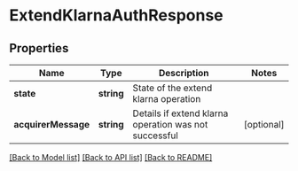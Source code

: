 # ExtendKlarnaAuthResponse

## Properties
Name | Type | Description | Notes
------------ | ------------- | ------------- | -------------
**state** | **string** | State of the extend klarna operation | 
**acquirerMessage** | **string** | Details if extend klarna operation was not successful | [optional] 

[[Back to Model list]](../README.md#documentation-for-models) [[Back to API list]](../README.md#documentation-for-api-endpoints) [[Back to README]](../README.md)


